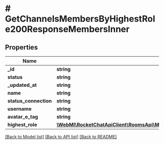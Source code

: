 # # GetChannelsMembersByHighestRole200ResponseMembersInner

## Properties

Name | Type | Description | Notes
------------ | ------------- | ------------- | -------------
**_id** | **string** |  | [optional]
**status** | **string** |  | [optional]
**_updated_at** | **string** |  | [optional]
**name** | **string** |  | [optional]
**status_connection** | **string** |  | [optional]
**username** | **string** |  | [optional]
**avatar_e_tag** | **string** |  | [optional]
**highest_role** | [**\WebMI\RocketChatApiClient\RoomsApi\Model\GetChannelsMembersByHighestRole200ResponseMembersInnerHighestRole**](GetChannelsMembersByHighestRole200ResponseMembersInnerHighestRole.md) |  | [optional]

[[Back to Model list]](../../README.md#models) [[Back to API list]](../../README.md#endpoints) [[Back to README]](../../README.md)
